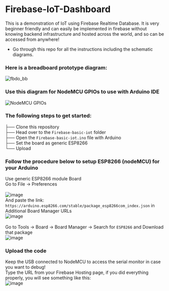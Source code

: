 # Firebase-IoT-Dashboard

This is a demonstration of IoT using Firebase Realtime Database.
It is very beginner friendly and can easily be implemented in firebase without knowing backend infrastructure and hosted across the world, and so can be accessed from anywhere!

* Go through this repo for all the instructions including the schematic diagrams.

### Here is a breadboard prototype diagram:
![fbdo_bb](https://user-images.githubusercontent.com/55695557/116693034-f39c3f00-a9da-11eb-859f-85daf065cf56.png)

### Use this diagram for NodeMCU GPIOs to use with Arduino IDE
![NodeMCU GPIOs](https://user-images.githubusercontent.com/55695557/105572448-2bad3980-5d7d-11eb-80c7-3420dcf9717b.png)

### The following steps to get started:
 ├── Clone this repository <br>
 ├── Head over to the `Firebase-basic-iot` folder <br>
 ├── Open the `Firebase-basic-iot.ino` file with Arduino <br>
 ├── Set the board as generic ESP8266 <br>
 └── Upload <br>

 ### Follow the procedure below to setup ESP8266 (nodeMCU) for your Arduino
Use generic ESP8266 module Board
<br> Go to File -> Preferences <br> <br>
![image](https://user-images.githubusercontent.com/55695557/105572502-8777c280-5d7d-11eb-8e78-e0c0d0c96d9d.png) <br>
And paste the link: `https://arduino.esp8266.com/stable/package_esp8266com_index.json` in Additional Board Manager URLs <br>
![image](https://user-images.githubusercontent.com/55695557/105572519-a413fa80-5d7d-11eb-8d8a-53d593645f51.png) <br>
<br> Go to Tools -> Board -> Board Manager -> Search for `ESP8266` and Download that package <br>
![image](https://user-images.githubusercontent.com/55695557/105572665-8e530500-5d7e-11eb-88f6-ac3942e6513b.png) <br>

### Upload the code
Keep the USB connected to NodeMCU to access the serial monitor in case you want to debug! <br>
Type the URL from your Firebase Hosting page, if you did everything properly, you will see something like this: <br>
![image](https://user-images.githubusercontent.com/55695557/116693694-e7fd4800-a9db-11eb-90ce-ed2155b34553.png)